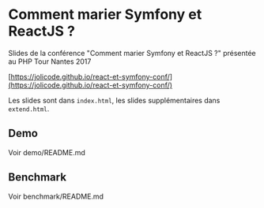 # Comment marier Symfony et ReactJS ?
Slides de la conférence "Comment marier Symfony et ReactJS ?" présentée au PHP Tour Nantes 2017

[https://jolicode.github.io/react-et-symfony-conf/](https://jolicode.github.io/react-et-symfony-conf/)

Les slides sont dans `index.html`, les slides supplémentaires dans `extend.html`.

## Demo
Voir demo/README.md

## Benchmark

Voir benchmark/README.md
